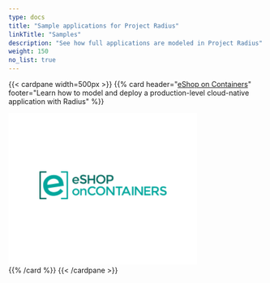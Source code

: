 ```yaml
---
type: docs
title: "Sample applications for Project Radius"
linkTitle: "Samples"
description: "See how full applications are modeled in Project Radius"
weight: 150
no_list: true
---
```


{{< cardpane width=500px >}}
{{% card header="[eShop on Containers](./eshop)" footer="Learn how to model and deploy a production-level cloud-native application with Radius" %}}
<div class="text-center">
  <a href="./eshop">
    <img src="eshop.png" alt="eShop logo">
  </a>
</div>
{{% /card %}}
{{< /cardpane >}}
